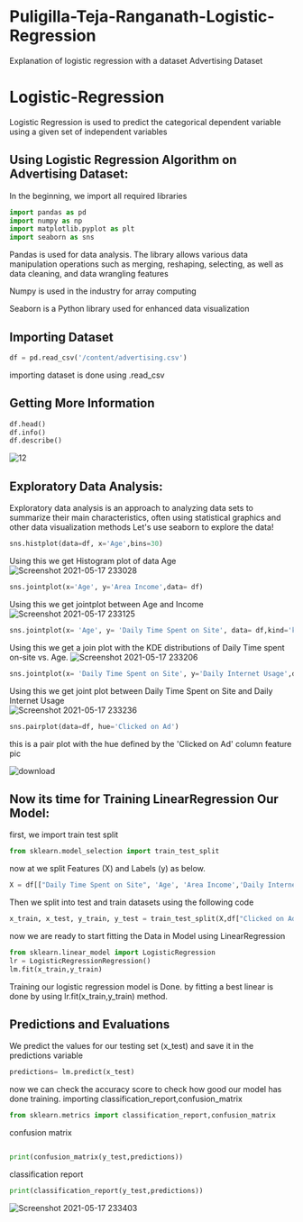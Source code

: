 # Puligilla-Teja-Ranganath-Logistic-Regression
Explanation of logistic regression with a dataset Advertising Dataset
# Logistic-Regression

Logistic Regression is used to predict the categorical dependent variable using a given set of independent variables 

## Using Logistic Regression Algorithm on Advertising Dataset:

In the beginning, we import all required libraries
 
```python
import pandas as pd
import numpy as np
import matplotlib.pyplot as plt
import seaborn as sns

```
Pandas is used for data analysis. The library allows various data manipulation operations such as merging, reshaping, selecting, as well as data cleaning, and data wrangling features

Numpy is used in the industry for array computing

Seaborn is a Python library used for enhanced data visualization

## Importing Dataset

```python
df = pd.read_csv('/content/advertising.csv')
```
importing dataset is done using .read_csv


## Getting More Information
```python
df.head()
df.info()
df.describe()
```
![12](https://user-images.githubusercontent.com/82372055/118535133-b6b8a200-b767-11eb-9206-00cc0d745d46.png)


## Exploratory Data Analysis:
Exploratory data analysis is an approach to analyzing data sets to summarize their main characteristics, often using statistical graphics and other data visualization methods
Let's use seaborn to explore the data!
```python
sns.histplot(data=df, x='Age',bins=30)
```
Using this we get Histogram plot of data Age
![Screenshot 2021-05-17 233028](https://user-images.githubusercontent.com/82372055/118535271-e23b8c80-b767-11eb-9ff9-c9f434483c0f.png)

```python
sns.jointplot(x='Age', y='Area Income',data= df)
```
Using this we get jointplot between Age and Income   
![Screenshot 2021-05-17 233125](https://user-images.githubusercontent.com/82372055/118535377-05663c00-b768-11eb-9a11-3a2db0cfc425.png)

```python
sns.jointplot(x= 'Age', y= 'Daily Time Spent on Site', data= df,kind='kde', color='red')
```
Using this we get a join plot with the KDE distributions of Daily Time spent on-site vs. Age.
![Screenshot 2021-05-17 233206](https://user-images.githubusercontent.com/82372055/118535445-1d3dc000-b768-11eb-9741-208dc5420e09.png)

```python
sns.jointplot(x= 'Daily Time Spent on Site', y='Daily Internet Usage',data=df)
```
Using this we get joint plot between Daily Time Spent on Site and Daily Internet Usage   
![Screenshot 2021-05-17 233236](https://user-images.githubusercontent.com/82372055/118535520-2fb7f980-b768-11eb-89d8-e894bae6b15d.png)
```python
sns.pairplot(data=df, hue='Clicked on Ad')
```
this is a pair plot with the hue defined by the 'Clicked on Ad' column feature
pic

![download](https://user-images.githubusercontent.com/82372055/118535592-48c0aa80-b768-11eb-8177-3967e1f9a768.png)

## Now its time for Training LinearRegression Our Model:
first, we import train test split 
```python
from sklearn.model_selection import train_test_split
```
now at we split Features (X) and Labels (y) as below.
```python
X = df[["Daily Time Spent on Site", 'Age', 'Area Income','Daily Internet Usage', 'Male']]
```

Then we split into test and train datasets using the following code
```python
x_train, x_test, y_train, y_test = train_test_split(X,df["Clicked on Ad"],test_size=0.30,random_state=42)
```

now we are ready to start fitting the Data in Model using LinearRegression
```python
from sklearn.linear_model import LogisticRegression
lr = LogisticRegressionRegression()
lm.fit(x_train,y_train)
```
Training our logistic regression model is Done. by fitting a best linear is done by using lr.fit(x_train,y_train) method.

## Predictions and Evaluations
We predict the values for our testing set (x_test) and save it in the predictions variable 

```python
predictions= lm.predict(x_test)
```
now we can check the accuracy score to check how good our model has done training.
importing classification_report,confusion_matrix
```python
from sklearn.metrics import classification_report,confusion_matrix

```
confusion matrix
```python

print(confusion_matrix(y_test,predictions))

```
classification report
```python
print(classification_report(y_test,predictions))
```

![Screenshot 2021-05-17 233403](https://user-images.githubusercontent.com/82372055/118535704-6a219680-b768-11eb-9d10-06227cc049ce.png)
